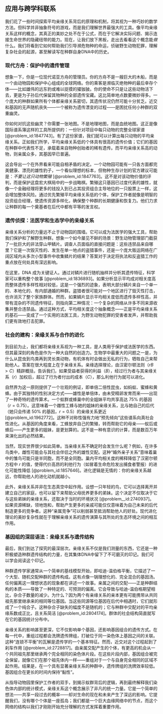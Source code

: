 ## 应用与跨学科联系

我们花了一些时间探索平均亲缘关系背后的原理和机制，将其视为一种巧妙的数学方法。但科学并非抽象符号的游戏，而是我们理解世界最强大的工具。像平均亲缘关系这样的概念，其真正的美妙之处不在于公式，而在于它解决实际问题、揭示连接生命世界的隐藏纽带的能力。现在，让我们放下黑板，走出去看看这个概念能*做*什么。我们将看到它如何帮助我们引导濒危物种的命运，侦破野生动物犯罪，理解复杂社会的起源，甚至解读写在种群自身DNA中的历史。

### 现代方舟：保护中的遗传管理

想象一下，你是一位现代诺亚方舟的管理员。你的方舟不是一艘巨大的木船，而是一个由动物园和保护中心组成的全球网络。你的乘客是濒临灭绝物种的最后幸存个体——比如雄伟的远东豹或难以捉摸的㺢㹢狓。你的使命不只是让这些动物活下去，更是为子孙后代保留其物种的全部遗传宝藏。这比简单地点数要微妙得多。一个庞大的种群如果所有个体都亲缘关系密切，其遗传状况仍然可能十分贫乏。近交和基因的无声随机丧失——一个被称为遗传漂变的过程——是困扰任何小种群的双重幽灵。

你如何对抗这些幽灵？你需要一张地图。不是地理地图，而是血统地图。这正是像国际谱系簿这样的工具所提供的：一份针对项目中每只动物的完整全球家谱 [@problem_id:1847743]。有了这份家谱，我们就可以计算出每只动物的平均亲缘关系。正如我们所学，平均亲缘关系低的个体具有很高的遗传价值；它们的基因在种群中代表性不足，承载着来自物种创始者的稀有遗传。而平均亲缘关系高的动物，则亲属众多，其基因早已普遍。

这会导出一个在外界看来可能自相矛盾的决定。一个动物园可能有一只各方面都完美健康、漂亮的雄性豹子，一个看似理想的标本，但物种生存计划的官方建议可能是：*不要让这只动物繁殖* [@problem_id:1847763]。这不是对该动物价值的评判，而是保护这盘宏大棋局中的一步战略棋。繁殖这只基因已过度代表的雄性，就像一个金融经理将更多的钱投入到已占其投资组合主导地位的一只股票上一样，这会增加整体风险。通过优先繁殖平均亲缘关系低的个体，保护工作者就像是明智的投资组合经理，使遗传资源多样化，确保整个种群的长期健康和恢复力。他们力求让种群的每一个奠基者在后代中都有平等的发言权。

### 遗传侦探：法医学和生态学中的亲缘关系

亲缘关系分析的力量远不止于动物园的围墙。它可以成为法医学的强大工具，帮助我们保护和了解野生种群。想象一个如今屡见不鲜的场景：野生动物管理部门截获了一批巨大的非法穿山甲鳞片。调查人员面临的直接问题是：这些违禁品来自哪里？它是一次毁灭性的、发生在单一地点的盗猎事件，还是一个庞大贩运网络在广阔区域内从多次小型事件中收集鳞片的结果？答案对于决定将执法和反盗猎工作的重点放在何处具有深远影响。

在这里，DNA 成为关键证人。通过对鳞片进行随机抽样并分析其遗传特征，科学家可以重构整个故事 [@problem_id:1836893]。如果分析显示平均成对相关度高而整体遗传多样性相对较低，这是一个强烈的迹象，表明大部分鳞片来自一个单一的、本地化的、有内部通婚的种群。盗猎者很可能对一个地区进行了毁灭性打击，也许消灭了整个家族群体。然而，如果鳞片显示平均相关度低而遗传多样性高，并带有混杂的不同遗传特征，则指向第二种情况：一个复杂的网络从许多不同来源收集并整合违禁品。通过这种方式，平均相关度这个抽象概念——正是平均亲缘关系的基石——变成了一个实用的法医工具，为野生动物犯罪的受害者发声，并帮助我们更有效地打击犯罪。

### 社会的建构：亲缘关系与合作的进化

到目前为止，我们都将亲缘关系视为一种工具，是人类用于保护或法医学的东西。但其最深刻的角色是作为一种大自然的创造力。生物学中最重大的问题之一是，为什么从昆虫到鸟类再到灵长类动物，有机体有时会做出无私的行为，牺牲自己来帮助他人。答案在很大程度上在于亲缘关系。亲缘选择理论，由汉密尔顿法则（$rB > C$）精辟概括，告诉我们，如果受益者获得的利益（$B$），经过行为者与其亲缘关系（$r$）加权后，超过了行为者付出的成本（$C$），那么利他行为就可以进化。

自然界为这一原则提供了一个壮观的例证，即单倍二倍性昆虫，如蚂蚁、蜜蜂和黄蜂。由于其独特的性别决定方式——雄性是单倍体，由未受精卵发育而来——出现了一种奇特的遗传算术。一个蚁群或蜂巢中的全姐妹平均共享高达 $75\%$ 的基因（$r=0.75$）。这意味着一个雌性工蜂与她的姐妹的亲缘关系，比与她自己的后代（她只会传递 $50\%$ 的基因，$r=0.5$）的亲缘关系更近 [@problem_id:1962772]。这种不对称性强有力地“预先倾向”这些谱系向真社会性进化。从基因的角度来看，工蜂放弃自己的繁殖，转而帮助它的母亲——蚁后或蜂后——产生更多的姐妹，是更划算的。这不是一种有意识的计算，而是数百万年来演化出的必然结果。

当然，现实世界很少如此简单。当亲缘关系不确定时会发生什么呢？例如，在许多鸟类中，雌性可能会与其社会伴侣之外的雄性交配。这种“婚外亲子关系”意味着巢中的雏鸟可能只是半同胞，而不是全同胞。巢内平均相关度的稀释降低了汉密尔顿方程中 $r$ 的值，使得代价高昂的利他行为（如冒着生命危险发出捕食者警报）的进化可能性降低 [@problem_id:1857646]。进化逻辑是无情的：你的亲缘关系越远，你帮助他人的进化动机就越小。

此外，亲缘关系并非在生态真空中起作用。设想一只年轻的鸟，它可以选择离开并建立自己的家庭，也可以留下来帮助父母抚养更多的弟妹。这个决定不仅取决于它与这些弟妹的亲缘关系，还取决于当时的环境状况 [@problem__id:2740937]。如果资源稀缺，领地饱和，帮助产生更多的亲戚可能仅仅意味着为自己未来的后代制造更多的竞争者。这种“亲属竞争”可以削弱甚至抵消帮助他人的好处。现代进化理论的美妙复杂性就在于理解亲缘关系的遗传演算与其所处的生态环境之间的相互作用。

### 基因组的深层语法：亲缘关系与遗传结构

最后，我们到达了探究的最深层次。亲缘关系不仅是我们测量的东西，它还是一种积极塑造种群遗传结构的力量，在其集体DNA中留下了不可磨灭的印记。我们可以学会阅读这个印记。

种群遗传学家通常从一个简单的基线模型开始，即哈迪-温伯格平衡，它描述了一个大型、随机交配种群的遗传构成。这有点像一锅理想化的、完全混合的基因汤。任何偏离这一理想状态的现象都在讲述一个故事。亲属之间的交配——正是种群结构的本质——导致了一种特定的、可预测的偏离。它会导致与哈迪-温伯格期望相比，杂合子数量的减少。为什么？因为两个有亲缘关系的亲本更有可能携带从共同祖先那里继承来的相同等位基因。当这些同源等位基因在后代中相遇时，它们就形成了一个纯合子。这种杂合子缺失的幅度不是随机的；它与种群中交配对的平均亲缘系数成正比，且关系简洁 [@problem_id:2804174]。群体的社会结构简直就写在它的基因统计分布中。

亲缘关系的影响甚至更深，它不仅影响单个基因，还影响基因组合的遗传方式。在每一代中，重组过程都会洗牌遗传牌组，打破位于同一染色体上基因之间的关联。这种“连锁不平衡”的瓦解是遗传学的一个基本特征。然而，近交对这个过程起到了刹车作用 [@problem_id:2728817]。由亲属交配产生的个体，有更高的机会从一个共同祖先那里继承两个完全相同的染色体片段。在这些片段内部，基因组合被完全保留，就像它们在那个祖先体内一样——重组对于一个与自身完全相同的区域不起作用。结果是，在一个具有显著亲缘关系的种群中，遗传牌组的洗牌效率较低。基因组合在更长的时间内保持“黏性”。

从指导动物园里保护工作者的双手，到揭示蚁群背后的逻辑，再到最终解释我们染色体内部的统计模式，亲缘关系这个概念展示了非凡的统一力量。它是一个简单的想法——共享一段过去的概率——却对生命的现在和未来产生了深远的影响。它提醒我们，没有哪个个体是一座孤岛；我们都是一个巨大血缘网络中的节点，而这个网络的结构以我们才刚刚开始充分理解的方式发挥着重要作用。
